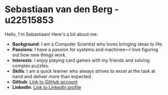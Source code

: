 # Sebastiaan van den Berg - u22515853

Hello, I'm Sebastiaan! Here's a bit about me:

- **Background**: I am a Computer Scientist who loves bringing ideas to life.
- **Passions**: I have a passion for systems and machines—I love figuring out how new things work.
- **Interests**: I enjoy playing card games with my friends and solving complex puzzles.
- **Skills**: I am a quick learner who always strives to excel at the task at hand and deliver more than expected.
- **Github**: [Link to GitHub account](https://github.com/Sebastiaan335)
- **LinkedIn**: [Link to LinkedIn profile](https://www.linkedin.com/in/sebastiaan-van-den-berg-67774b216/)
